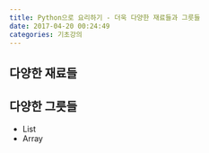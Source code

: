 ```yaml
---
title: Python으로 요리하기 - 더욱 다양한 재료들과 그릇들
date: 2017-04-20 00:24:49
categories: 기초강의
---
```


## 다양한 재료들


## 다양한 그릇들

- List
- Array